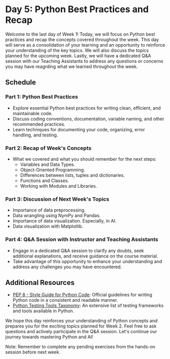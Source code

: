 # Day 5: Python Best Practices and Recap

Welcome to the last day of Week 1! Today, we will focus on Python best practices and recap the concepts covered throughout the week. This day will serve as a consolidation of your learning and an opportunity to reinforce your understanding of the key topics. We will also discuss the topics planned for the upcoming week. Lastly, we will have a dedicated Q&A session with our Teaching Assistants to address any questions or concerns you may have reagrding what we learned throughout the week.

## Schedule

### Part 1: Python Best Practices
- Explore essential Python best practices for writing clean, efficient, and maintainable code.
- Discuss coding conventions, documentation, variable naming, and other recommended practices.
- Learn techniques for documenting your code, organizing, error handling, and testing.

### Part 2: Recap of Week's Concepts
- What we covered and what you should remember for the next steps:
  - Variables and Data Types.
  - Object-Oriented Programming.
  - Differences between lists, tuples and dictionaries.
  - Functions and Classes.
  - Working with Modules and Libraries.

### Part 3: Discussion of Next Week's Topics
- Importance of data preprocessing.
- Data wrangling using NymPy and Pandas.
- Importance of data visualization. Especially, in AI.
- Data visualization with Matplotlib.

### Part 4: Q&A Session with Instructor and Teaching Assistants
- Engage in a dedicated Q&A session to clarify any doubts, seek additional explanations, and receive guidance on the course material.
- Take advantage of this opportunity to enhance your understanding and address any challenges you may have encountered.

## Additional Resources
- [PEP 8 - Style Guide for Python Code](https://www.python.org/dev/peps/pep-0008/): Official guidelines for writing Python code in a consistent and readable manner.
- [Python Testing Tools Taxonomy](https://wiki.python.org/moin/PythonTestingToolsTaxonomy): An extensive list of testing frameworks and tools available in Python.

We hope this day reinforces your understanding of Python concepts and prepares you for the exciting topics planned for Week 2. Feel free to ask questions and actively participate in the Q&A session. Let's continue our journey towards mastering Python and AI!

Note: Remember to complete any pending exercises from the hands-on session before next week.